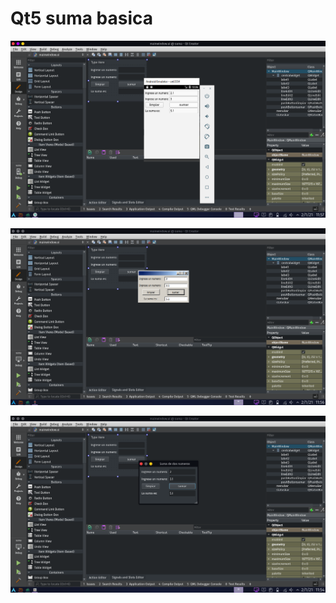 # Qt5 suma basica

![ANDROID](https://raw.githubusercontent.com/RicardoValladares/Qt5_suma_basica/main/images/android.png)

![WINDOWS](https://raw.githubusercontent.com/RicardoValladares/Qt5_suma_basica/main/images/windows.png)

![LINUX](https://raw.githubusercontent.com/RicardoValladares/Qt5_suma_basica/main/images/linux.png)

